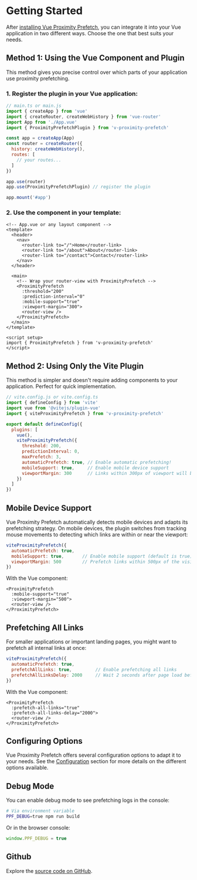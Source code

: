 # Getting Started

After [installing Vue Proximity Prefetch](/v-proximity-prefetch/guide/installation), you can integrate it into your Vue application in two different ways. Choose the one that best suits your needs.

## Method 1: Using the Vue Component and Plugin

This method gives you precise control over which parts of your application use proximity prefetching.

### 1. Register the plugin in your Vue application:

```js
// main.ts or main.js
import { createApp } from 'vue'
import { createRouter, createWebHistory } from 'vue-router'
import App from './App.vue'
import { ProximityPrefetchPlugin } from 'v-proximity-prefetch'

const app = createApp(App)
const router = createRouter({
  history: createWebHistory(),
  routes: [
    // your routes...
  ]
})

app.use(router)
app.use(ProximityPrefetchPlugin) // register the plugin

app.mount('#app')
```

### 2. Use the component in your template:

```vue
<!-- App.vue or any layout component -->
<template>
  <header>
    <nav>
      <router-link to="/">Home</router-link>
      <router-link to="/about">About</router-link>
      <router-link to="/contact">Contact</router-link>
    </nav>
  </header>

  <main>
    <!-- Wrap your router-view with ProximityPrefetch -->
    <ProximityPrefetch 
      :threshold="200" 
      :prediction-interval="0"
      :mobile-support="true"
      :viewport-margin="300">
      <router-view />
    </ProximityPrefetch>
  </main>
</template>

<script setup>
import { ProximityPrefetch } from 'v-proximity-prefetch'
</script>
```

## Method 2: Using Only the Vite Plugin

This method is simpler and doesn't require adding components to your application. Perfect for quick implementation.

```js
// vite.config.js or vite.config.ts
import { defineConfig } from 'vite'
import vue from '@vitejs/plugin-vue'
import { viteProximityPrefetch } from 'v-proximity-prefetch'

export default defineConfig({
  plugins: [
    vue(),
    viteProximityPrefetch({
      threshold: 200,
      predictionInterval: 0,
      maxPrefetch: 3,
      automaticPrefetch: true, // Enable automatic prefetching!
      mobileSupport: true,     // Enable mobile device support
      viewportMargin: 300      // Links within 300px of viewport will be prefetched on mobile
    })
  ]
})
```

## Mobile Device Support

Vue Proximity Prefetch automatically detects mobile devices and adapts its prefetching strategy. On mobile devices, the plugin switches from tracking mouse movements to detecting which links are within or near the viewport:

```js
viteProximityPrefetch({
  automaticPrefetch: true,
  mobileSupport: true,       // Enable mobile support (default is true)
  viewportMargin: 500        // Prefetch links within 500px of the visible viewport
})
```

With the Vue component:

```vue
<ProximityPrefetch 
  :mobile-support="true"
  :viewport-margin="500">
  <router-view />
</ProximityPrefetch>
```

## Prefetching All Links

For smaller applications or important landing pages, you might want to prefetch all internal links at once:

```js
viteProximityPrefetch({
  automaticPrefetch: true,
  prefetchAllLinks: true,         // Enable prefetching all links
  prefetchAllLinksDelay: 2000     // Wait 2 seconds after page load before prefetching
})
```

With the Vue component:

```vue
<ProximityPrefetch 
  :prefetch-all-links="true"
  :prefetch-all-links-delay="2000">
  <router-view />
</ProximityPrefetch>
```

## Configuring Options

Vue Proximity Prefetch offers several configuration options to adapt it to your needs. See the [Configuration](/v-proximity-prefetch/configuration/) section for more details on the different options available.

## Debug Mode

You can enable debug mode to see prefetching logs in the console:

```bash
# Via environment variable
PPF_DEBUG=true npm run build
```

Or in the browser console:

```js
window.PPF_DEBUG = true
```

## Github

Explore the [source code on GitHub](https://github.com/aidalinfo/v-proximity-prefetch).
